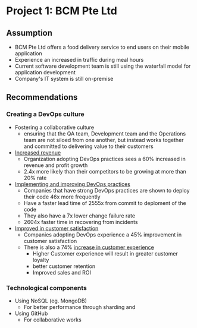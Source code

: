 # Project 1: BCM Pte Ltd


## Assumption
* BCM Pte Ltd offers a food delivery service to end users on their mobile application
* Experience an increased in traffic during meal hours
* Current software development team is still using the waterfall model for application development
* Company's IT system is still on-premise


## Recommendations

### Creating a DevOps culture
* Fostering a collaborative culture
	* ensuring that the QA team, Development team and the Operations team are not siloed from one another, but instead works together and committed to delivering value to their customers
* [Increased revenue](https://www.zdnet.com/article/the-urgency-of-devops/)
	* Organization adopting DevOps practices sees a 60% increased in revenue and profit growth
	* 2.4x more likely than their competitors to be growing at more than 20% rate
* [Implementing and improving DevOps practices](https://www.techrepublic.com/article/why-adopting-devops-can-increase-profitability-productivity-and-market-share/) 
	* Companies that have strong DevOps practices are shown to deploy their code 46x more frequently
	* Have a faster lead time of 2555x from commit to deploment of the code
	* They also have a 7x lower change failure rate
	* 2604x faster time in recovering from incidents
* [Improved in customer satisfaction](https://clutch.co/it-services/resources/why-businesses-need-devops-engineers)
	* Companies adopting DevOps experience a 45% improvement in customer satisfaction
	* There is also a 74% [increase in customer experience](https://docs.broadcom.com/doc/accelerating-velocity-and-customer-value-with-agile-and-devops-research-paper)
		* Higher Customer experience will result in greater customer loyalty
		* better customer retention
		* Improved sales and ROI
	
	
	
### Technological components
* Using NoSQL (eg. MongoDB)
	* For better performance through sharding and 
* Using GitHub
	* For collaborative works





